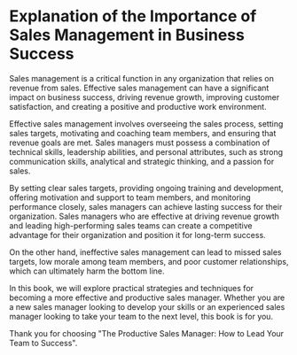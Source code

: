 Explanation of the Importance of Sales Management in Business Success
===================================================================================

Sales management is a critical function in any organization that relies on revenue from sales. Effective sales management can have a significant impact on business success, driving revenue growth, improving customer satisfaction, and creating a positive and productive work environment.

Effective sales management involves overseeing the sales process, setting sales targets, motivating and coaching team members, and ensuring that revenue goals are met. Sales managers must possess a combination of technical skills, leadership abilities, and personal attributes, such as strong communication skills, analytical and strategic thinking, and a passion for sales.

By setting clear sales targets, providing ongoing training and development, offering motivation and support to team members, and monitoring performance closely, sales managers can achieve lasting success for their organization. Sales managers who are effective at driving revenue growth and leading high-performing sales teams can create a competitive advantage for their organization and position it for long-term success.

On the other hand, ineffective sales management can lead to missed sales targets, low morale among team members, and poor customer relationships, which can ultimately harm the bottom line.

In this book, we will explore practical strategies and techniques for becoming a more effective and productive sales manager. Whether you are a new sales manager looking to develop your skills or an experienced sales manager looking to take your team to the next level, this book is for you.

Thank you for choosing "The Productive Sales Manager: How to Lead Your Team to Success".
